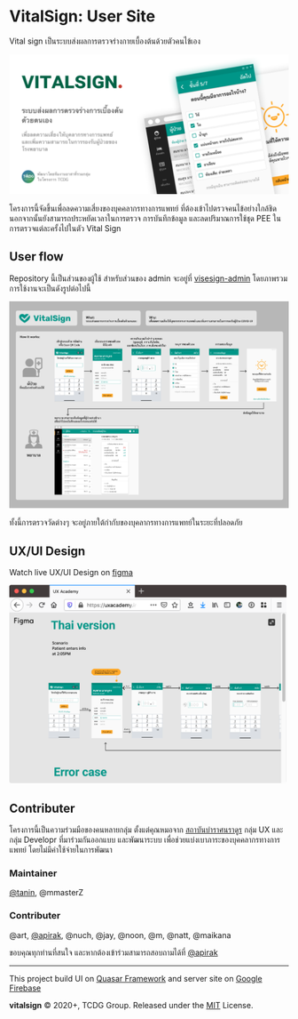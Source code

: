 # VitalSign: User Site

Vital sign เป็นระบบส่งผลการตรวจร่างกายเบื้องต้นด้วยตัวคนไข้เอง 

![banner page](docs/github_cover_art-1.png)

โครงการนี้จัดขึ้นเพื่อลดความเสี่ยงของบุคคลากรทางการแพทย์ ที่ต้องเข้าไปตรวจคนไข้อย่างใกล้ชิด นอกจากนั้นยังสามารถประหยัดเวลาในการตรวจ การบันทึกข้อมูล และลดปริมาณการใช้ชุด PEE ในการตรวจแต่ละครั้งไปในตัว
Vital Sign

## User flow

Repository นี้เป็นส่วนของผู้ใช้ สำหรับส่วนของ admin จะอยู่ที่ [visesign-admin](https://github.com/tanin5462/vitalsign-admin) โดยภาพรวมการใช้งานจะเป็นดังรูปต่อไปนี้

![screen design](docs/vitalsign-summary.png)

ทั้งนี้การตรวจวัดต่างๆ จะอยู่ภายใต้กำกับของบุคลากรทางการแพทย์ในระยะที่ปลอดภัย

## UX/UI Design

Watch live UX/UI Design on [figma](https://uxacademy.in.th/live/)

[<img src="docs/live-design.png" width="500px">](https://uxacademy.in.th/live/)

## Contributer

โครงการนี้เป็นความร่วมมือของคนหลายกลุ่ม ตั้งแต่คุณหมอจาก [สถาบันบำราศนราดูร](http://bamras.ddc.moph.go.th) กลุ่ม UX และกลุ่ม Developr ที่มาร่วมกันออกแบบ และพัฒนาระบบ เพื่อช่วยแบ่งเบาภาระของบุคคลากรทางการแพทย์ โดยไม่มีค่าใช้จ่ายในการพัฒนา

### Maintainer

[@tanin](https://github.com/berzebub), @mmasterZ

### Contributer

@art, [@apirak](https://twitter.com/apirak), @nuch, @jay, @noon, @m, @natt, @maikana 

ขอบคุณทุกท่านที่สนใจ และหากต้องเข้าร่วมสามารถสอบถามได้ที่ [@apirak](https://twitter.com/apirak)

----

This project build UI on  [Quasar Framework](https://quasar.dev/) and server site on [Google Firebase](https://firebase.google.com/)

**vitalsign** © 2020+, TCDG Group. Released under the [MIT] License.<br>

[MIT]: http://mit-license.org/